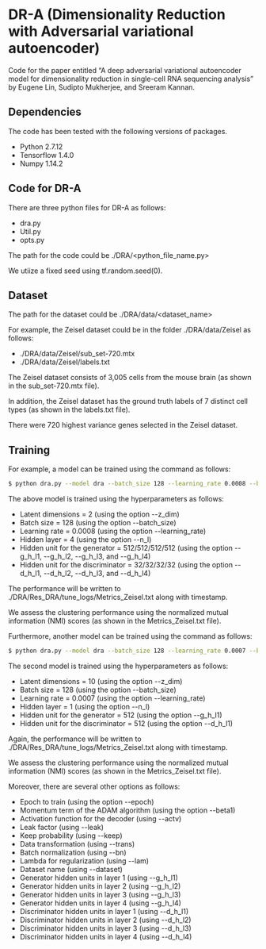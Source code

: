 # DR-A (Dimensionality Reduction with Adversarial variational autoencoder)

Code for the paper entitled “A deep adversarial variational autoencoder model for dimensionality reduction in single-cell RNA sequencing analysis” by Eugene Lin, Sudipto Mukherjee, and Sreeram Kannan. 


## Dependencies

The code has been tested with the following versions of packages.

- Python 2.7.12
- Tensorflow 1.4.0
- Numpy 1.14.2


## Code for DR-A

There are three python files for DR-A as follows:

- dra.py
- Util.py
- opts.py

The path for the code could be ./DRA/<python_file_name.py>

We utiize a fixed seed using tf.random.seed(0).


## Dataset

The path for the dataset could be ./DRA/data/<dataset_name>

For example, the Zeisel dataset could be in the folder ./DRA/data/Zeisel as follows:

- ./DRA/data/Zeisel/sub_set-720.mtx
- ./DRA/data/Zeisel/labels.txt

The Zeisel dataset consists of 3,005 cells from the mouse brain (as shown in the sub_set-720.mtx file). 

In addition, the Zeisel dataset has the ground truth labels of 7 distinct cell types (as shown in the labels.txt file).

There were 720 highest variance genes selected in the Zeisel dataset.


## Training

For example, a model can be trained using the command as follows:

```bash
$ python dra.py --model dra --batch_size 128 --learning_rate 0.0008 --beta1 0.9 --n_l 4 --g_h_l1 512 --g_h_l2 512 --g_h_l3 512 --g_h_l4 512 --d_h_l1 32 --d_h_l2 32 --d_h_l3 32 --d_h_l4 32 --bn False --actv sig --trans sparse --keep 0.9 --leak 0.2 --lam 1.0 --epoch 200 --z_dim 2 --train --dataset Zeisel
```
The above model is trained using the hyperparameters as follows:

- Latent dimensions = 2 (using the option --z_dim)
- Batch size = 128 (using the option --batch_size)
- Learning rate = 0.0008 (using the option --learning_rate)
- Hidden layer = 4 (using the option --n_l)
- Hidden unit for the generator = 512/512/512/512 (using the option --g_h_l1, --g_h_l2, --g_h_l3, and --g_h_l4)
- Hidden unit for the discriminator = 32/32/32/32 (using the option --d_h_l1, --d_h_l2, --d_h_l3, and --d_h_l4)

The performance will be written to ./DRA/Res_DRA/tune_logs/Metrics_Zeisel.txt along with timestamp.

We assess the clustering performance using the normalized mutual information (NMI) scores (as shown in the Metrics_Zeisel.txt file).


Furthermore, another model can be trained using the command as follows:

```bash
$ python dra.py --model dra --batch_size 128 --learning_rate 0.0007 --beta1 0.9 --n_l 1 --g_h_l1 512 --d_h_l1 512 --bn False --actv sig --trans sparse --keep 0.9 --leak 0.2 --lam 1.0 --epoch 200 --z_dim 10 --train --dataset Zeisel
```
The second model is trained using the hyperparameters as follows:

- Latent dimensions = 10 (using the option --z_dim)
- Batch size = 128 (using the option --batch_size)
- Learning rate = 0.0007 (using the option --learning_rate)
- Hidden layer = 1 (using the option --n_l)
- Hidden unit for the generator = 512 (using the option --g_h_l1)
- Hidden unit for the discriminator = 512 (using the option --d_h_l1)

Again, the performance will be written to ./DRA/Res_DRA/tune_logs/Metrics_Zeisel.txt along with timestamp.

We assess the clustering performance using the normalized mutual information (NMI) scores (as shown in the Metrics_Zeisel.txt file).

Moreover, there are several other options as follows:

- Epoch to train (using the option --epoch)
- Momentum term of the ADAM algorithm (using the option --beta1)
- Activation function for the decoder (using --actv)
- Leak factor (using --leak)
- Keep probability (using --keep)
- Data transformation (using --trans)
- Batch normalization (using --bn)
- Lambda for regularization (using --lam)
- Dataset name (using --dataset)
- Generator hidden units in layer 1 (using --g_h_l1)
- Generator hidden units in layer 2 (using --g_h_l2)
- Generator hidden units in layer 3 (using --g_h_l3)
- Generator hidden units in layer 4 (using --g_h_l4)
- Discriminator hidden units in layer 1 (using --d_h_l1)
- Discriminator hidden units in layer 2 (using --d_h_l2)
- Discriminator hidden units in layer 3 (using --d_h_l3)
- Discriminator hidden units in layer 4 (using --d_h_l4)
